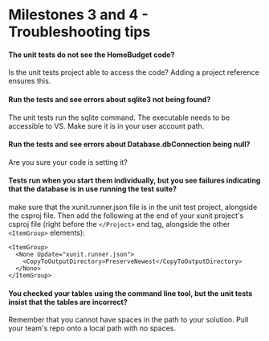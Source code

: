 # Milestones 3 and 4 - Troubleshooting tips

#### The unit tests do not see the HomeBudget code?

Is the unit tests project able to access the code? Adding a project reference ensures this.



#### Run the tests and see errors about sqlite3 not being found?

The unit tests run the sqlite command. The executable needs to be accessible to VS. Make sure it is in your user account path.




#### Run the tests and see errors about Database.dbConnection being null?

Are you sure your code is setting it?




#### Tests run when you start them individually, but you see failures indicating that the database is in use running the test suite?

make sure that the xunit.runner.json file is in the unit test project, alongside the csproj file. Then add the following at the end of your xunit project's csproj file (right before the `</Project>` end tag, alongside the other `<ItemGroup>` elements):

```
<ItemGroup>
  <None Update="xunit.runner.json"> 
    <CopyToOutputDirectory>PreserveNewest</CopyToOutputDirectory>
  </None>
</ItemGroup>
```



#### You checked your tables using the command line tool, but the unit tests insist that the tables are incorrect?

Remember that you cannot have spaces in the path to your solution. Pull your team's repo onto a local path with no spaces. 
